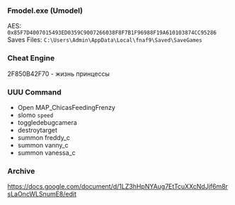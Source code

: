 ### Fmodel.exe (Umodel)
AES: `0x85F7D4007015493ED0359C9007266038F8F7B1F96988F19A610103874CC95286`
<br>
Saves Files: `C:\Users\Admin\AppData\Local\fnaf9\Saved\SaveGames`

### Cheat Engine
2F850B42F70 - жизнь принцессы

### UUU Command
- Open MAP_ChicasFeedingFrenzy
- slomo `speed`
- toggledebugcamera
- destroytarget
- summon freddy_c
- summon vanny_c
- summon vanessa_c

### Archive
https://docs.google.com/document/d/1LZ3hHpNYAug7EtTcuXXcNdJjf6m8rsLaOncWLSnumE8/edit

